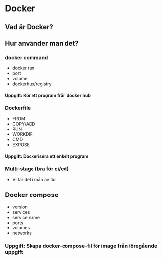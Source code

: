 # Docker
## Vad är Docker?
## Hur använder man det?
### docker command
- docker run 
- port
- volume
- dockerhub/registry

#### Uppgift: Kör ett program från docker hub
  
### Dockerfile
- FROM
- COPY/ADD
- RUN
- WORKDIR
- CMD
- EXPOSE

#### Uppgift: Dockerisera ett enkelt program

### Multi-stage (bra för ci/cd)
- Vi tar det i mån av tid

## Docker compose
- version
- services
- service name
- ports
- volumes
- networks

### Uppgift: Skapa docker-compose-fil för image från föregående uppgift